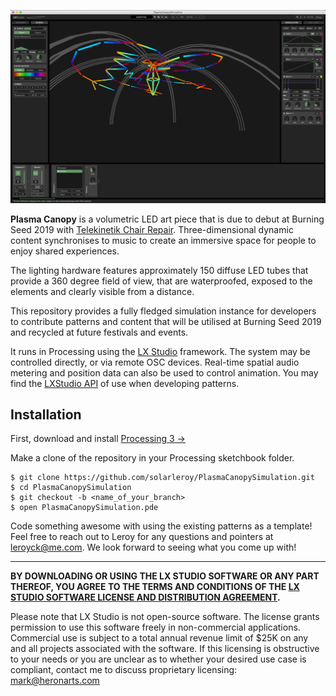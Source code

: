![PlasmaCanopySimulation](media/pc-screenshot.png)

**Plasma Canopy** is a volumetric LED art piece that is due to debut at Burning Seed 2019 with [Telekinetik Chair Repair](https://telekinetik.org). Three-dimensional dynamic content synchronises to music to create an immersive space for people to enjoy shared experiences.

The lighting hardware features approximately 150 diffuse LED tubes that provide a 360 degree field of view, that are waterproofed, exposed to the elements and clearly visible from a distance.

This repository provides a fully fledged simulation instance for developers to contribute patterns and content that will be utilised at Burning Seed 2019 and recycled at future festivals and events.

It runs in Processing using the [LX Studio](https://github.com/heronarts/LXStudio) framework. The system may be controlled directly, or via remote OSC devices. Real-time spatial audio metering and position data can also be used to control animation. You may find the [LXStudio API](http://lx.studio/api/) of use when developing patterns.

## Installation

First, download and install [Processing 3 &rarr;](https://processing.org/download/?processing)

Make a clone of the repository in your Processing sketchbook folder.

```Shell
$ git clone https://github.com/solarleroy/PlasmaCanopySimulation.git
$ cd PlasmaCanopySimulation
$ git checkout -b <name_of_your_branch>
$ open PlasmaCanopySimulation.pde
```

Code something awesome with using the existing patterns as a template! Feel free to reach out to Leroy for any questions and pointers at leroyck@me.com. We look forward to seeing what you come up with!

---

**BY DOWNLOADING OR USING THE LX STUDIO SOFTWARE OR ANY PART THEREOF, YOU AGREE TO THE TERMS AND CONDITIONS OF THE [LX STUDIO SOFTWARE LICENSE AND DISTRIBUTION AGREEMENT](http://lx.studio/license).**

Please note that LX Studio is not open-source software. The license grants permission to use this software freely in non-commercial applications. Commercial use is subject to a total annual revenue limit of $25K on any and all projects associated with the software. If this licensing is obstructive to your needs or you are unclear as to whether your desired use case is compliant, contact me to discuss proprietary licensing: mark@heronarts.com